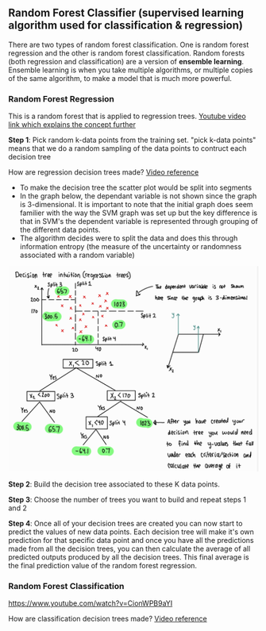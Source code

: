 ## Random Forest Classifier (supervised learning algorithm used for classification & regression)

There are two types of random forest classification. One is random forest regression and the other is random forest classification. Random forests (both regression and classification) are a version of **ensemble learning**. Ensemble learning is when you take multiple algorithms, or multiple copies of the same algorithm, to make a model that is much more powerful.

### Random Forest Regression 

This is a random forest that is applied to regression trees. [Youtube video link which explains the concept further](https://www.youtube.com/watch?v=X1MRbEnEq2s&t=1s)

**Step 1**: Pick random k-data points from the training set. "pick k-data points" means that we do a random sampling of the data points to contruct each decision tree

How are regression decision trees made? [Video reference](https://www.youtube.com/watch?v=_wZ1Lo7bhGg)

* To make the decision tree the scatter plot would be split into segments
* In the graph below, the dependant variable is not shown since the graph is 3-dimensional. It is important to note that the initial graph does seem familier with the way the SVM graph was set up but the key difference is that in SVM's the dependent variable is represented through grouping of the different data points.
* The algorithm decides were to split the data and does this through information entropy (the measure of the uncertainty or randomness associated with a random variable)

<img src="images/Regression_decision_trees.jpg" width="800">

**Step 2**: Build the decision tree associated to these K data points. 

**Step 3**: Choose the number of trees you want to build and repeat steps 1 and 2

**Step 4**: Once all of your decision trees are created you can now start to predict the values of new data points. Each decision tree will make it's own prediction for that specific data point and once you have all the predictions made from all the decision trees, you can then calculate the average of all predicted outputs produced by all the decision trees. This final average is the final prediction value of the random forest regression.

### Random Forest Classification

https://www.youtube.com/watch?v=CionWPB9aYI

How are classification decision trees made? [Video reference](https://www.youtube.com/watch?v=CionWPB9aYI)
